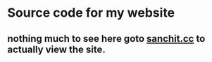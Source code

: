 # Source code for my website
## nothing much to see here goto [sanchit.cc](https://sanchit.cc/) to actually view the site.
